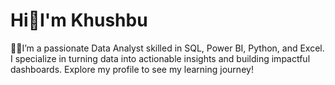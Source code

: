# Hi👋I'm Khushbu
👩‍💻I’m a passionate Data Analyst skilled in SQL, Power BI, Python, and Excel. I specialize in turning data into actionable insights and building impactful dashboards. Explore my profile to see my learning journey!

